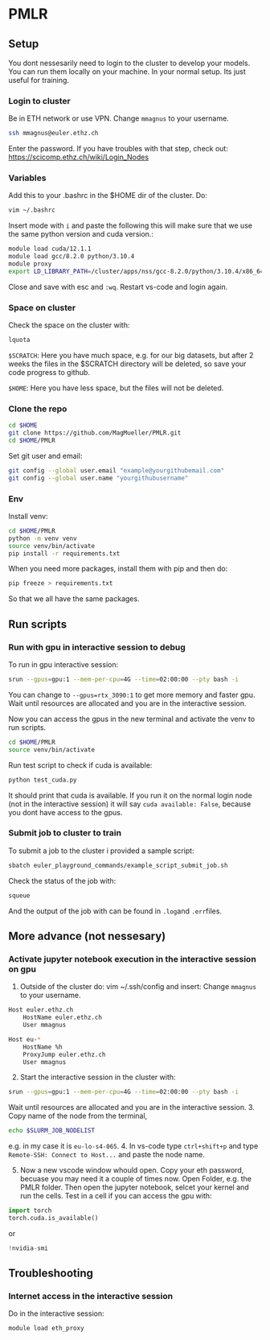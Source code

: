 # PMLR
## Setup

You dont nessesarily need to login to the cluster to develop your models. You can run them locally on your machine. In your normal setup.
Its just useful for training.

### Login to cluster
Be in ETH network or use VPN. Change `mmagnus` to your username. 
```bash
ssh mmagnus@euler.ethz.ch
```
Enter the password.
If you have troubles with that step, check out: https://scicomp.ethz.ch/wiki/Login_Nodes 


### Variables
Add this to your .bashrc in the $HOME dir of the cluster. Do:
```bash
vim ~/.bashrc
```
Insert mode with `i` and paste the following this will make sure that we use the same python version and cuda version.:
```bash
module load cuda/12.1.1
module load gcc/8.2.0 python/3.10.4
module proxy
export LD_LIBRARY_PATH=/cluster/apps/nss/gcc-8.2.0/python/3.10.4/x86_64/lib64:$LD_LIBRARY_PATH
```
Close and save with esc and `:wq`. Restart vs-code and login again.

### Space on cluster
Check the space on the cluster with:
```bash
lquota
```
`$SCRATCH`: Here you have much space, e.g. for our big datasets, but after 2 weeks the files in the $SCRATCH directory will be deleted, so save your code progress to github.

`$HOME`: Here you have less space, but the files will not be deleted.


### Clone the repo
```bash
cd $HOME
git clone https://github.com/MagMueller/PMLR.git
cd $HOME/PMLR
```
Set git user and email:
```bash
git config --global user.email "example@yourgithubemail.com"
git config --global user.name "yourgithubusername"
```

### Env
Install venv:
```bash
cd $HOME/PMLR
python -m venv venv
source venv/bin/activate
pip install -r requirements.txt
```
When you need more packages, install them with pip and then do:
```bash
pip freeze > requirements.txt
```
So that we all have the same packages.

## Run scripts
### Run with gpu in interactive session to debug
To run in gpu interactive session:

```bash
srun --gpus=gpu:1 --mem-per-cpu=4G --time=02:00:00 --pty bash -i 
```
You can change to `--gpus=rtx_3090:1` to get more memory and faster gpu.
Wait until resources are allocated and you are in the interactive session.

Now you can access the gpus in the new terminal and activate the venv to run scripts.
```bash
cd $HOME/PMLR
source venv/bin/activate
```

Run test script to check if cuda is available:
```bash
python test_cuda.py
```
It should print that cuda is available.
If you run it on the normal login node (not in the interactive session) it will say `cuda available: False`, because you dont have access to the gpus.

### Submit job to cluster to train
To submit a job to the cluster i provided a sample script:
```bash
sbatch euler_playground_commands/example_script_submit_job.sh
```
Check the status of the job with:
```bash
squeue 
```
And the output of the job with can be found in `.log`and `.err`files.



## More advance (not nessesary)
### Activate jupyter notebook execution in the interactive session on gpu
1. Outside of the cluster do: vim ~/.ssh/config and insert:
Change `mmagnus` to your username.

```bash
Host euler.ethz.ch
    HostName euler.ethz.ch
    User mmagnus

Host eu-*
    HostName %h
    ProxyJump euler.ethz.ch
    User mmagnus
``` 
2. Start the interactive session in the cluster with:
```bash
srun --gpus=gpu:1 --mem-per-cpu=4G --time=02:00:00 --pty bash -i 
```
Wait until resources are allocated and you are in the interactive session.
3. Copy name of the node from the terminal, 
```bash
echo $SLURM_JOB_NODELIST
```
e.g. in my case it is `eu-lo-s4-065`.
4. In vs-code type `ctrl+shift+p` and type `Remote-SSH: Connect to Host...` and paste the node name.

5. Now a new vscode window whould open. Copy your eth password, becuase you may need it a couple of times now.
Open Folder, e.g. the PMLR folder. Then open the jupyter notebook, selcet your kernel and run the cells.
Test in a cell if you can access the gpu with:
```python
import torch
torch.cuda.is_available()
```
or 
```python
!nvidia-smi
``` 

## Troubleshooting
### Internet access in the interactive session
Do in the interactive session:
```bash
module load eth_proxy
```

